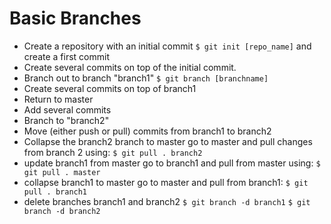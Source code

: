 # Basic Branches

* Create a repository with an initial commit
    `$ git init [repo_name]`
    and create a first commit
* Create several commits on top of the initial commit.
* Branch out to branch "branch1"
    `$ git branch [branchname]`
* Create several commits on top of branch1
* Return to master
* Add several commits
* Branch to "branch2"
* Move (either push or pull) commits from branch1 to branch2
* Collapse the branch2 branch to master
    go to master and pull changes from branch 2 using:
    `$ git pull . branch2`
* update branch1 from master
    go to branch1 and pull from master using:
    `$ git pull . master`
* collapse branch1 to master
    go to master and pull from branch1:
    `$ git pull . branch1`
* delete branches branch1 and branch2
    `$ git branch -d branch1`
    `$ git branch -d branch2`
